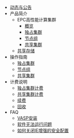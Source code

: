 
 * [动态与公告](epc/Document_details.md)
 * 产品简介
   * EPC高性能计算集群
     * [概览](/epc/instroduction.md)
     * [独占集群](/epc/EPC30/Cluster.md)
     * [节点组](/epc/EPC30/Nodegroup.md)
     * [共享集群](/epc/epc_cluster/guide.md)
   * [共享存储](/epc/smb.md)
 * 操作指南
   *  [独占集群](/epc/EPC30/Clustermanual.md)
   *  [节点组](/epc/EPC30/Nodemanual.md)
   *  [共享集群](/epc/epc_cluster/introduction.md)
 * 计费说明
     * [独占集群计费](/epc/charge/EPC_charge.md)
     * [共享集群计费](/epc/charge/EPC-Cluster_charge.md)
     * [续费](/epc/charge/renew.md)
     * [回收](/epc/charge/recycle.md)
 * FAQ
   * [VASP安装](/epc/vasp.md)
   * [软件无法运行问题](/epc/adaption.md)
   * [如何关闭IE增强的安全配置](/epc/manual/IE.md)


     
